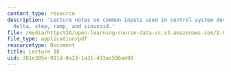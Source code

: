 ```yaml
---
content_type: resource
description: 'Lecture notes on common inputs used in control system design and analysis:
  delta, step, ramp, and sinusoid.'
file: /media/https%3A/open-learning-course-data-rc.s3.amazonaws.com/2-004-dynamics-and-control-ii-spring-2008/381e305e911d0a131a31433ac586aa90_lecture_18.pdf
file_type: application/pdf
resourcetype: Document
title: Lecture 18
uid: 381e305e-911d-0a13-1a31-433ac586aa90
---
```

